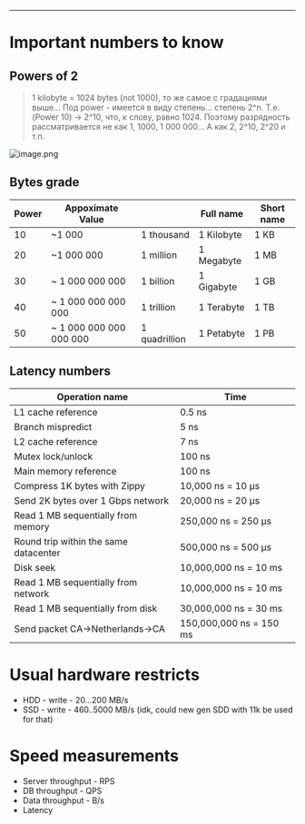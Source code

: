 --- 

# Important numbers to know

## Powers of 2

> 1 kilobyte = 1024 bytes (not 1000), то же самое с градациями выше… 
> Под power - имеется в виду степень… степень 2^n. Т.е. (Power 10) → 2^10, что, к слову, равно 1024. 
> Поэтому разрядность рассматривается не как 1, 1000, 1 000 000… А как 2, 2^10, 2^20 и т.п.

![image.png](resources/image-storage/image.png)

## Bytes grade

| Power | Appoximate Value        |               | Full name  | Short name |
| ----- | ----------------------- | ------------- | ---------- | ---------- |
| 10    | ~1 000                  | 1 thousand    | 1 Kilobyte | 1 KB       |
| 20    | ~1 000 000              | 1 million     | 1 Megabyte | 1 MB       |
| 30    | ~ 1 000 000 000         | 1 billion     | 1 Gigabyte | 1 GB       |
| 40    | ~ 1 000 000 000 000     | 1 trillion    | 1 Terabyte | 1 TB       |
| 50    | ~ 1 000 000 000 000 000 | 1 quadrillion | 1 Petabyte | 1 PB       |

## Latency numbers

| Operation name                        | Time                    |
| ------------------------------------- | ----------------------- |
| L1 cache reference                    | 0.5 ns                  |
| Branch mispredict                     | 5 ns                    |
| L2 cache reference                    | 7 ns                    |
| Mutex lock/unlock                     | 100 ns                  |
| Main memory reference                 | 100 ns                  |
| Compress 1K bytes with Zippy          | 10,000 ns = 10 µs       |
| Send 2K bytes over 1 Gbps network     | 20,000 ns = 20 µs       |
| Read 1 MB sequentially from memory    | 250,000 ns = 250 µs     |
| Round trip within the same datacenter | 500,000 ns = 500 µs     |
| Disk seek                             | 10,000,000 ns = 10 ms   |
| Read 1 MB sequentially from network   | 10,000,000 ns = 10 ms   |
| Read 1 MB sequentially from disk      | 30,000,000 ns = 30 ms   |
| Send packet CA->Netherlands->CA       | 150,000,000 ns = 150 ms |

# Usual hardware restricts
* HDD - write - 20...200 MB/s
* SSD - write - 460..5000 MB/s (idk, could new gen SDD with 11k be used for that)

# Speed measurements
* Server throughput - RPS
* DB throughput - QPS
* Data throughput - B/s
* Latency